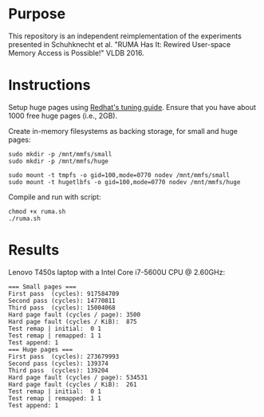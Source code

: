# Purpose

This repository is an independent reimplementation of the experiments presented in Schuhknecht et al. "RUMA Has It: Rewired User-space Memory Access is Possible!" VLDB 2016.

# Instructions

Setup huge pages using [Redhat's tuning guide](https://access.redhat.com/documentation/en-us/red_hat_enterprise_linux/5/html/tuning_and_optimizing_red_hat_enterprise_linux_for_oracle_9i_and_10g_databases/sect-oracle_9i_and_10g_tuning_guide-large_memory_optimization_big_pages_and_huge_pages-configuring_huge_pages_in_red_hat_enterprise_linux_4_or_5).
Ensure that you have about 1000 free huge pages (i.e., 2GB).

Create in-memory filesystems as backing storage, for small and huge pages:

    sudo mkdir -p /mnt/mmfs/small
    sudo mkdir -p /mnt/mmfs/huge

    sudo mount -t tmpfs -o gid=100,mode=0770 nodev /mnt/mmfs/small
    sudo mount -t hugetlbfs -o gid=100,mode=0770 nodev /mnt/mmfs/huge

Compile and run with script:

    chmod +x ruma.sh
    ./ruma.sh

# Results

Lenovo T450s laptop with a Intel Core i7-5600U CPU @ 2.60GHz:

    === Small pages ===
    First pass  (cycles): 917584709
    Second pass (cycles): 14770811
    Third pass  (cycles): 15004068
    Hard page fault (cycles / page): 3500
    Hard page fault (cycles / KiB):  875
    Test remap | initial:  0 1
    Test remap | remapped: 1 1
    Test append: 1
    === Huge pages ===
    First pass  (cycles): 273679993
    Second pass (cycles): 139374
    Third pass  (cycles): 139204
    Hard page fault (cycles / page): 534531
    Hard page fault (cycles / KiB):  261
    Test remap | initial:  0 1
    Test remap | remapped: 1 1
    Test append: 1
